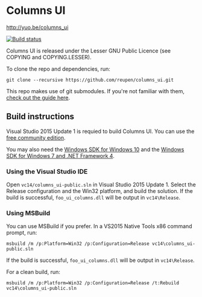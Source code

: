 # Columns UI

http://yuo.be/columns_ui

[![Build status](https://ci.appveyor.com/api/projects/status/h1iqjogb73f3yqp1/branch/master?svg=true)](https://ci.appveyor.com/project/reupen/columns-ui/branch/master)

Columns UI is released under the Lesser GNU Public Licence (see COPYING and COPYING.LESSER).

To clone the repo and dependencies, run:

`git clone --recursive https://github.com/reupen/columns_ui.git`

This repo makes use of git submodules. If you're not familiar with them, [check out the guide here](https://git-scm.com/book/en/v2/Git-Tools-Submodules).

## Build instructions

Visual Studio 2015 Update 1 is requied to build Columns UI. You can use the [free community edition](https://www.visualstudio.com/en-us/downloads/download-visual-studio-vs.aspx).

You may also need the [Windows SDK for Windows 10](https://dev.windows.com/en-us/downloads/windows-10-sdk) and the [Windows SDK for Windows 7 and .NET Framework 4](https://www.microsoft.com/en-gb/download/details.aspx?id=8279).

### Using the Visual Studio IDE
Open `vc14/columns_ui-public.sln` in Visual Studio 2015 Update 1. 
Select the Release configuration and the Win32 platform, and build the solution. 
If the build is successful, `foo_ui_columns.dll` will be output in `vc14\Release`.

### Using MSBuild

You can use MSBuild if you prefer. In a VS2015 Native Tools x86 command prompt, run:

```
msbuild /m /p:Platform=Win32 /p:Configuration=Release vc14\columns_ui-public.sln
```

If the build is successful, `foo_ui_columns.dll` will be output in `vc14\Release`.

For a clean build, run:

```
msbuild /m /p:Platform=Win32 /p:Configuration=Release /t:Rebuild vc14\columns_ui-public.sln
```
